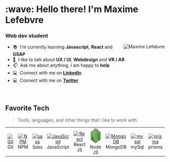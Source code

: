 
<h1 align="left" id="suhailkakar-title">:wave: Hello there! I'm Maxime Lefebvre</h1>
<h3 align="left">Web dev student </h3>


<a href="#maximelbv-title">
  <img src="https://github-readme-stats.vercel.app/api?username=maximelbv&show_icons=true&theme=react&count_private=true&include_all_commits=true" alt="Maxime Lefebvre" align="right" />
</a>

- :books: &nbsp;I'm currently learning **Javascript**, **React** and **GSAP**
- :speech_balloon: &nbsp;I like to talk about **UX / UI**, **Webdesign** and **VR / AR**
- :mailbox: &nbsp;Ask me about anything, I am happy to **help**
- :computer: &nbsp;Connect with me on **[LinkedIn]**
- :computer: &nbsp;Connect with me on **[Twitter]**

<br>

<!--START_SECTION:waka-->
<!--END_SECTION:waka-->

<h2 align="left" id="maximelbv-tech">Favorite Tech</h2>

> Tools, languages, and other things that I like to work with.

<table align="center">
      <tr>
        <td align="center" width="96">
          <a href="#maximelbv-tech" >
            <img src="https://upload.wikimedia.org/wikipedia/commons/thumb/3/3f/Git_icon.svg/1200px-Git_icon.svg.png" width="48" height="48" alt="Git" />
          </a>
          <br>Git
        </td>
        <td align="center" width="96">
            <a href="#maximelbv-tech">
                <img src="https://cdn.iconscout.com/icon/free/png-256/npm-3521612-2945056.png" width="48" height="48" alt="NPM" />
            </a>
            <br>NPM
        </td>
        <td align="center" width="96">
            <a href="#maximelbv-tech">
                <img src="https://cdn3.iconfinder.com/data/icons/logos-and-brands-adobe/512/288_Sass-512.png" width="48"
                    height="48" alt="sass" />
            </a>
            <br>Sass
        </td>
        <td align="center" width="96">
          <a href="#maximelbv-tech">
            <img src="https://upload.wikimedia.org/wikipedia/commons/thumb/9/99/Unofficial_JavaScript_logo_2.svg/1024px-Unofficial_JavaScript_logo_2.svg.png" width="48" height="48" alt="JavaScript" />
          </a>
          <br>JavaScript
        </td>
        <td align="center" width="96">
          <a href="#maximelbv-tech">
            <img src="https://brandlogos.net/wp-content/uploads/2020/09/react-logo.png" width="48" height="48" alt="React" />
          </a>
          <br>React JS
        </td>
        <td align="center" width="96">
          <a href="#maximelbv-tech">
            <img src="https://raw.githubusercontent.com/github/explore/80688e429a7d4ef2fca1e82350fe8e3517d3494d/topics/nodejs/nodejs.png" width="48" height="48" alt="Node JS" />
          </a>
          <br>Node JS
        </td>
         <td align="center" width="96"> 
          <a href="#maximelbv-tech" >
            <img src="https://i.ibb.co/QXHcMvM/58481021cef1014c0b5e494b.png" width="48" height="48" alt="Mongo DB" />
          </a>
          <br>MongoDB
        </td>
        <td align="center" width="96">
            <a href="#maximelbv-tech">
                <img src="https://cdn-icons-png.flaticon.com/512/528/528260.png" width="48"
                    height="48" alt="mysql" />
            </a>
            <br>mySql
        </td>
        <td align="center" width="96">
            <a href="#maximelbv-tech">
                <img src="https://cdn.worldvectorlogo.com/logos/prisma-3.svg" width="48" height="48" alt="prisma" />
            </a>
            <br>prisma
        </td>
      </tr> 
</table>

[linkedin]: https://www.linkedin.com/in/maxime-lefebvre-85b545199/ "LinkedIn"
[twitter]: https://twitter.com/maximelbv "Twitter"
[Portfolio]: https://www.maximelefebvre.me "Portfolio"

